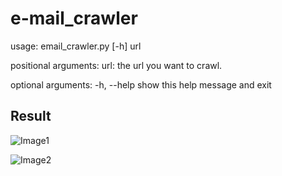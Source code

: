 # e-mail_crawler
  usage: email_crawler.py [-h] url
  
  positional arguments:
    url:         the url you want to crawl.
  
  optional arguments:
    -h, --help  show this help message and exit


## Result
![Image1](https://lh4.googleusercontent.com/-Dklrm4n8_vo/V0gINslqoHI/AAAAAAAABsg/1s8PvhLA0LkwSsmfVI_Z3W7aqmWQ0Su2wCL0B/w975-h591-no/%25E6%2593%25B7%25E5%258F%2596.JPG)

![Image2](https://lh4.googleusercontent.com/-Dklrm4n8_vo/V0gINslqoHI/AAAAAAAABs8/xJ1IadKJFqct2M78jn7IgKjLtpqm5fhugCL0B/w975-h591-no/%25E6%2593%25B7%25E5%258F%2596.JPG)
